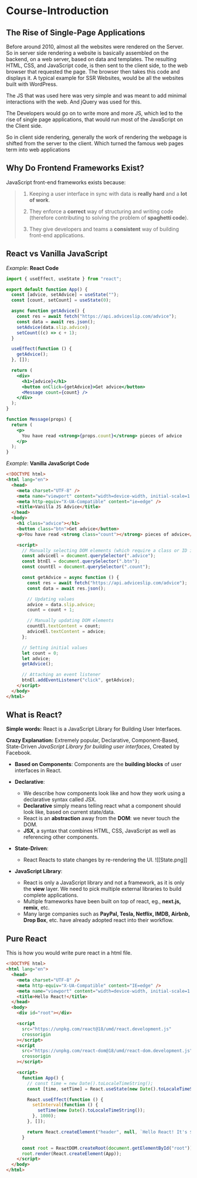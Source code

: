 # Course-Introduction

## The Rise of Single-Page Applications

Before around 2010, almost all the websites were rendered on the Server. So in server side rendering a website is basically assembled on the backend, on a web server, based on data and templates. The resulting HTML, CSS, and JavaScript code, is then sent to the client side, to the web browser that requested the page. The browser then takes this code and displays it. A typical example for SSR Websites, would be all the websites built with WordPress.

The JS that was used here was very simple and was meant to add minimal interactions with the web. And jQuery was used for this.

The Developers would go on to write more and more JS, which led to the rise of single page applications, that would run most of the JavaScript on the Client side.

So in client side rendering, generally the work of rendering the webpage is shifted from the server to the client. Which turned the famous web pages term into web applications

## Why Do Frontend Frameworks Exist?

JavaScript front-end frameworks exists because: 

> 1. Keeping a user interface in sync with data is **really hard** and a **lot of work**.
> 
> 2. They enforce a **correct** way of structuring and writing code (therefore contributing to solving the problem of **spaghetti code**).
>  
> 3. They give developers and teams a **consistent** way of building front-end applications.

## React vs Vanilla JavaScript
*Example*: **React Code**

```jsx
import { useEffect, useState } from "react";

export default function App() {
  const [advice, setAdvice] = useState("");
  const [count, setCount] = useState(0);

  async function getAdvice() {
    const res = await fetch("https://api.adviceslip.com/advice");
    const data = await res.json();
    setAdvice(data.slip.advice);
    setCount((c) => c + 1);
  }

  useEffect(function () {
    getAdvice();
  }, []);

  return (
    <div>
      <h1>{advice}</h1>
      <button onClick={getAdvice}>Get advice</button>
      <Message count={count} />
    </div>
  );
}

function Message(props) {
  return (
    <p>
      You have read <strong>{props.count}</strong> pieces of advice
    </p>
  );
}

```

*Example*: **Vanilla JavaScript Code**
```html
<!DOCTYPE html>
<html lang="en">
  <head>
    <meta charset="UTF-8" />
    <meta name="viewport" content="width=device-width, initial-scale=1.0" />
    <meta http-equiv="X-UA-Compatible" content="ie=edge" />
    <title>Vanilla JS Advice</title>
  </head>
  <body>
    <h1 class="advice"></h1>
    <button class="btn">Get advice</button>
    <p>You have read <strong class="count"></strong> pieces of advice</p>

    <script>
      // Manually selecting DOM elements (which require a class or ID in markup)
      const adviceEl = document.querySelector(".advice");
      const btnEl = document.querySelector(".btn");
      const countEl = document.querySelector(".count");

      const getAdvice = async function () {
        const res = await fetch("https://api.adviceslip.com/advice");
        const data = await res.json();

        // Updating values
        advice = data.slip.advice;
        count = count + 1;

        // Manually updating DOM elements
        countEl.textContent = count;
        adviceEl.textContent = advice;
      };

      // Setting initial values
      let count = 0;
      let advice;
      getAdvice();

      // Attaching an event listener
      btnEl.addEventListener("click", getAdvice);
    </script>
  </body>
</html>
```

## What is React?

**Simple words:** React is a JavaScript Library for Building User Interfaces.

**Crazy Explanation:** Extremely popular, Declarative, Component-Based, State-Driven *JavaScript Library for building user interfaces*, Created by Facebook.

- **Based on Components**: Components are the **building blocks** of user interfaces in React.
- **Declarative**: 
	- We describe how components look like and how they work using a declarative syntax called JSX. 
	- **Declarative** simply means telling react what a component should look like, based on current state/data.
	- React is an **abstraction** away from the **DOM**: we never touch the DOM.
	- **JSX**, a syntax that combines HTML, CSS, JavaScript as well as referencing other components.
- **State-Driven**:
	- React Reacts to state changes by re-rendering the UI.
	![[State.png]]

- **JavaScript Library**:
	- React is only a JavaScript library and not a framework, as it is only the **view** layer. We need to pick multiple external libraries to build complete applications.
	- Multiple frameworks have been built on top of react, eg., **next.js, remix**, etc.
	- Many large companies such as **PayPal, Tesla, Netflix, IMDB, Airbnb, Drop Box**, etc. have already adopted react into their workflow.

## Pure React

This is how you would write pure react in a html file.

```html
<!DOCTYPE html>
<html lang="en">
  <head>
    <meta charset="UTF-8" />
    <meta http-equiv="X-UA-Compatible" content="IE=edge" />
    <meta name="viewport" content="width=device-width, initial-scale=1.0" />
    <title>Hello React!</title>
  </head>
  <body>
    <div id="root"></div>

    <script
      src="https://unpkg.com/react@18/umd/react.development.js"
      crossorigin
    ></script>
    <script
      src="https://unpkg.com/react-dom@18/umd/react-dom.development.js"
      crossorigin
    ></script>

    <script>
      function App() {
        // const time = new Date().toLocaleTimeString();
        const [time, setTime] = React.useState(new Date().toLocaleTimeString());

        React.useEffect(function () {
          setInterval(function () {
            setTime(new Date().toLocaleTimeString());
          }, 1000);
        }, []);

        return React.createElement("header", null, `Hello React! It's ${time}`);
      }

      const root = ReactDOM.createRoot(document.getElementById("root"));
      root.render(React.createElement(App));
    </script>
  </body>
</html>

```

